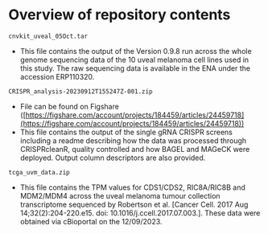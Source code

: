# Overview of repository contents

`cnvkit_uveal_05Oct.tar`
 - This file contains the output of the Version 0.9.8 run across the whole genome sequencing data of the 10 uveal melanoma cell lines used in this study. The raw sequencing data is available in the ENA under the accession ERP110320. 


`CRISPR_analysis-20230912T155247Z-001.zip`
 - File can be found on Figshare ([https://figshare.com/account/projects/184459/articles/24459718](https://figshare.com/account/projects/184459/articles/24459718))
 - This file contains the output of the single gRNA CRISPR screens including a readme describing how the data was processed through CRISPRcleanR, quality controlled and how BAGEL and MAGeCK were deployed. Output column descriptors are also provided. 


`tcga_uvm_data.zip`
 - This file contains the TPM values for CDS1/CDS2, RIC8A/RIC8B and MDM2/MDM4 across the uveal melanoma tumour collection transcriptome sequenced by Robertson et al. [Cancer Cell. 2017 Aug 14;32(2):204-220.e15. doi: 10.1016/j.ccell.2017.07.003.]. These data were obtained via cBioportal on the 12/09/2023. 
